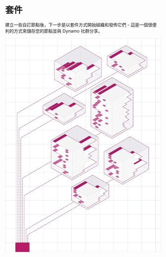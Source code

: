 # 套件

建立一些自訂節點後，下一步是以套件方式開始組織和發佈它們 - 這是一個很便利的方式來儲存您的節點並與 Dynamo 社群分享。

![影像](../images/6-2/packagescover.jpg)
